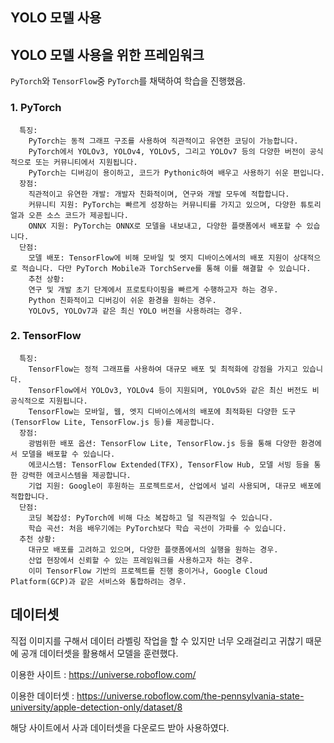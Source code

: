 ## YOLO 모델 사용

## YOLO 모델 사용을 위한 프레임워크

`PyTorch`와 `TensorFlow`중 `PyTorch`를 채택하여 학습을 진행했음.

### 1. PyTorch

```
  특징:
    PyTorch는 동적 그래프 구조를 사용하여 직관적이고 유연한 코딩이 가능합니다.
    PyTorch에서 YOLOv3, YOLOv4, YOLOv5, 그리고 YOLOv7 등의 다양한 버전이 공식적으로 또는 커뮤니티에서 지원됩니다. 
    PyTorch는 디버깅이 용이하고, 코드가 Pythonic하여 배우고 사용하기 쉬운 편입니다. 
  장점: 
    직관적이고 유연한 개발: 개발자 친화적이며, 연구와 개발 모두에 적합합니다. 
    커뮤니티 지원: PyTorch는 빠르게 성장하는 커뮤니티를 가지고 있으며, 다양한 튜토리얼과 오픈 소스 코드가 제공됩니다. 
    ONNX 지원: PyTorch는 ONNX로 모델을 내보내고, 다양한 플랫폼에서 배포할 수 있습니다. 
  단점: 
    모델 배포: TensorFlow에 비해 모바일 및 엣지 디바이스에서의 배포 지원이 상대적으로 적습니다. 다만 PyTorch Mobile과 TorchServe를 통해 이를 해결할 수 있습니다. 
    추천 상황: 
    연구 및 개발 초기 단계에서 프로토타이핑을 빠르게 수행하고자 하는 경우. 
    Python 친화적이고 디버깅이 쉬운 환경을 원하는 경우. 
    YOLOv5, YOLOv7과 같은 최신 YOLO 버전을 사용하려는 경우. 
```

### 2. TensorFlow

```
  특징: 
    TensorFlow는 정적 그래프를 사용하여 대규모 배포 및 최적화에 강점을 가지고 있습니다. 
    TensorFlow에서 YOLOv3, YOLOv4 등이 지원되며, YOLOv5와 같은 최신 버전도 비공식적으로 지원됩니다. 
    TensorFlow는 모바일, 웹, 엣지 디바이스에서의 배포에 최적화된 다양한 도구(TensorFlow Lite, TensorFlow.js 등)를 제공합니다. 
  장점: 
    광범위한 배포 옵션: TensorFlow Lite, TensorFlow.js 등을 통해 다양한 환경에서 모델을 배포할 수 있습니다. 
    에코시스템: TensorFlow Extended(TFX), TensorFlow Hub, 모델 서빙 등을 통한 강력한 에코시스템을 제공합니다. 
    기업 지원: Google이 후원하는 프로젝트로서, 산업에서 널리 사용되며, 대규모 배포에 적합합니다. 
  단점: 
    코딩 복잡성: PyTorch에 비해 다소 복잡하고 덜 직관적일 수 있습니다. 
    학습 곡선: 처음 배우기에는 PyTorch보다 학습 곡선이 가파를 수 있습니다. 
  추천 상황: 
    대규모 배포를 고려하고 있으며, 다양한 플랫폼에서의 실행을 원하는 경우. 
    산업 현장에서 신뢰할 수 있는 프레임워크를 사용하고자 하는 경우. 
    이미 TensorFlow 기반의 프로젝트를 진행 중이거나, Google Cloud Platform(GCP)과 같은 서비스와 통합하려는 경우. 
```

## 데이터셋

직접 이미지를 구해서 데이터 라벨링 작업을 할 수 있지만 너무 오래걸리고 귀찮기 때문에 공개 데이터셋을 활용해서 모델을 훈련했다.

이용한 사이트 : https://universe.roboflow.com/

이용한 데이터셋 : https://universe.roboflow.com/the-pennsylvania-state-university/apple-detection-only/dataset/8

해당 사이트에서 사과 데이터셋을 다운로드 받아 사용하였다.
